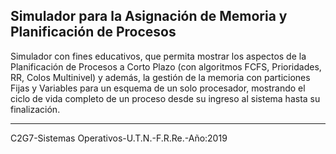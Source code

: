 Simulador para la Asignación de Memoria y Planificación de Procesos
--------------------------------------------------------------------
Simulador con fines educativos, que permita mostrar los aspectos de 
la Planificación de Procesos a Corto Plazo (con algoritmos FCFS, 
Prioridades, RR, Colos Multinivel) y además, la gestión de la memoria 
con particiones Fijas y Variables para un esquema de un solo procesador,
mostrando el ciclo de vida completo de un proceso desde su ingreso al
sistema hasta su finalización.

----------------------------------------------------------------------
C2G7-Sistemas Operativos-U.T.N.-F.R.Re.-Año:2019
